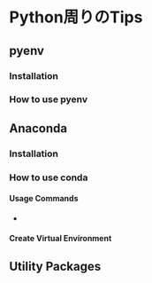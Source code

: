 # Python周りのTips
## pyenv
### Installation
### How to use pyenv

## Anaconda
### Installation
### How to use conda
#### Usage Commands
-

#### Create Virtual Environment

## Utility Packages
